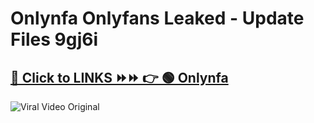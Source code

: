 
 # Onlynfa Onlyfans Leaked - Update Files 9gj6i

## <h2><a href="https://clipsfans.com/Onlynfa&ref=git">🔗 Click to LINKS ⏩⏩ 👉 🟢 Onlynfa </a></h2>

<a href="https://clipsfans.com/Onlynfa&ref=git" rel="nofollow" data-target="animated-image.originalLink"><img src="https://i.ibb.co.com/xMMVF88/686577567.gif" alt="Viral Video Original" style="max-width: 100%; display: inline-block;" data-target="animated-image.originalImage"></a>

